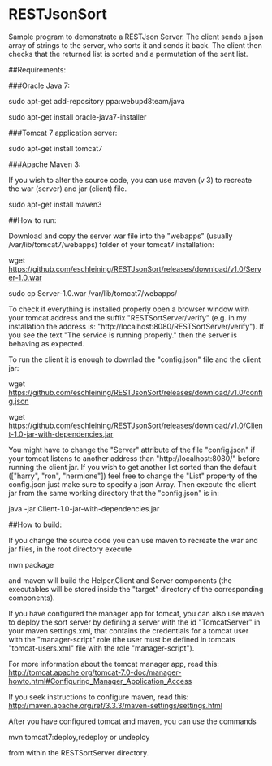 # RESTJsonSort

Sample program to demonstrate a RESTJson Server. The client sends a json array of strings to the server, who sorts it and sends it back. The client then checks that the returned list is sorted and a permutation of the sent list.

##Requirements:

###Oracle Java 7:

sudo apt-get add-repository ppa:webupd8team/java

sudo apt-get install oracle-java7-installer

###Tomcat 7 application server:

sudo apt-get install tomcat7

###Apache Maven 3:

If you wish to alter the source code, you can use maven (v 3) to recreate the war (server) and jar (client) file.

sudo apt-get install maven3


##How to run:

Download and copy the server war file into the "webapps" (usually /var/lib/tomcat7/webapps) folder 
of your tomcat7 installation:

wget https://github.com/eschleining/RESTJsonSort/releases/download/v1.0/Server-1.0.war

sudo cp Server-1.0.war /var/lib/tomcat7/webapps/

To check if everything is installed properly open a browser window with your tomcat address and the suffix "RESTSortServer/verify" 
(e.g. in my installation the address is: "http://localhost:8080/RESTSortServer/verify"). If you see
the text "The service is running properly." then the server is behaving as expected.

To run the client it is enough to downlad the "config.json" file and the client jar: 

wget https://github.com/eschleining/RESTJsonSort/releases/download/v1.0/config.json

wget https://github.com/eschleining/RESTJsonSort/releases/download/v1.0/Client-1.0-jar-with-dependencies.jar

You might have to change the "Server" attribute of the file "config.json" if your tomcat listens to another address than "http://localhost:8080/" before running the client jar. If you wish to get another list sorted than the default (["harry", "ron", "hermione"]) feel free to change the "List" property of the config.json just make sure to specify a json Array. Then execute the client jar from the same working directory that the "config.json" is in:

java -jar Client-1.0-jar-with-dependencies.jar

##How to build:

If you change the source code you can use maven to recreate the war and jar files, in the root directory execute

mvn package

and maven will build the Helper,Client and Server components (the executables will be stored inside the "target" directory of the corresponding components).

If you have configured the manager app for tomcat, you can also use maven to deploy the sort server by defining a server with the id "TomcatServer" in your maven settings.xml, that contains the credentials for a tomcat user with the "manager-script" role (the user must be defined in tomcats "tomcat-users.xml" file with the role "manager-script").

For more information about the tomcat manager app, read this:
http://tomcat.apache.org/tomcat-7.0-doc/manager-howto.html#Configuring_Manager_Application_Access 

If you seek instructions to configure maven, read this: 
http://maven.apache.org/ref/3.3.3/maven-settings/settings.html

After you have configured tomcat and maven, you can use the commands

mvn tomcat7:deploy,redeploy or undeploy

from within the RESTSortServer directory.

